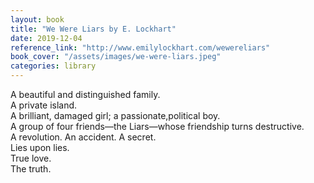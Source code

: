 ```yaml
---
layout: book
title: "We Were Liars by E. Lockhart"
date: 2019-12-04
reference_link: "http://www.emilylockhart.com/wewereliars"
book_cover: "/assets/images/we-were-liars.jpeg"
categories: library
---
```

A beautiful and distinguished family.  
A private island.  
A brilliant, damaged girl; a passionate,political boy.  
A group of four friends—the Liars—whose friendship turns destructive.  
A revolution. An accident. A secret.  
Lies upon lies.  
True love.  
The truth.  
